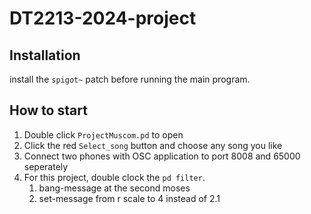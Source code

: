 # DT2213-2024-project

## Installation 

install the `spigot~` patch before running the main program.

## How to start

1. Double click `ProjectMuscom.pd` to open
2. Click the red `Select_song` button and choose any song you like 
3. Connect two phones with OSC application to port 8008 and 65000 seperately
4. For this project, double clock the `pd filter`.
    1. bang-message at the second moses
    2. set-message from r scale to 4 instead of 2.1